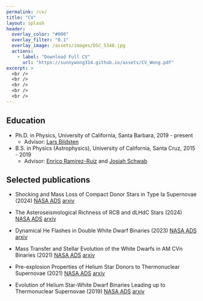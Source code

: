```yaml
---
permalink: /cv/
title: "CV"
layout: splash
header:
  overlay_color: "#000"
  overlay_filter: "0.1"
  overlay_image: /assets/images/DSC_5348.jpg
  actions:
    - label: "Download Full CV"
      url: "https://sunnywong314.github.io/assets/CV_Wong.pdf"
excerpt: >
  <br />
  <br />
  <br />
  <br />
  <br />
---
```


## Education

* Ph.D. in Physics, University of California, Santa Barbara, 2019 - present
     - Advisor: [Lars Bildsten](https://www.kitp.ucsb.edu/bildsten)
* B.S. in Physics (Astrophysics), University of California, Santa Cruz, 2015 - 2019
    - Advisor: [Enrico Ramirez-Ruiz](https://www.astro.ucsc.edu/faculty/index.php?uid=raruiz) and [Josiah Schwab](https://yoshiyahu.org)


## Selected publications

* Shocking and Mass Loss of Compact Donor Stars in Type Ia Supernovae (2024) [NASA ADS](https://ui.adsabs.harvard.edu/abs/2024ApJ...973...65W/abstract) [arxiv](https://arxiv.org/abs/2408.00125)

* The Asteroseismological Richness of RCB and dLHdC Stars (2024) [NASA ADS](https://ui.adsabs.harvard.edu/abs/2024ApJ...962...20W/abstract) [arxiv](https://arxiv.org/abs/2311.10158)

* Dynamical He Flashes in Double White Dwarf Binaries (2023) [NASA ADS](https://ui.adsabs.harvard.edu/abs/2023ApJ...951...28W/abstract) [arxiv](https://arxiv.org/abs/2305.05695)

* Mass Transfer and Stellar Evolution of the White Dwarfs in AM CVn Binaries (2021) [NASA ADS](https://ui.adsabs.harvard.edu/abs/2021ApJ...923..125W/abstract) [arxiv](https://arxiv.org/abs/2109.13403)

* Pre-explosion Properties of Helium Star Donors to Thermonuclear Supernovae (2021) [NASA ADS](https://ui.adsabs.harvard.edu/abs/2021ApJ...922..241W/abstract) [arxiv](https://arxiv.org/abs/2109.14817)

* Evolution of Helium Star-White Dwarf Binaries Leading up to Thermonuclear Supernovae (2019) [NASA ADS](https://ui.adsabs.harvard.edu/abs/2019ApJ...878..100W/abstract) [arxiv](https://arxiv.org/abs/1901.04512)



















